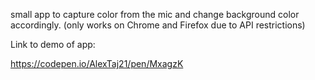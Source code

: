 small app to capture color from the mic and change background color accordingly. (only works on Chrome and Firefox due to API restrictions)


Link to demo of app:

https://codepen.io/AlexTaj21/pen/MxagzK
